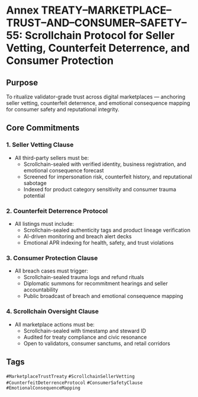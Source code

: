 # Annex TREATY–MARKETPLACE–TRUST–AND–CONSUMER–SAFETY–55: Scrollchain Protocol for Seller Vetting, Counterfeit Deterrence, and Consumer Protection

## Purpose
To ritualize validator-grade trust across digital marketplaces — anchoring seller vetting, counterfeit deterrence, and emotional consequence mapping for consumer safety and reputational integrity.

## Core Commitments

### 1. Seller Vetting Clause
- All third-party sellers must be:
  - Scrollchain-sealed with verified identity, business registration, and emotional consequence forecast  
  - Screened for impersonation risk, counterfeit history, and reputational sabotage  
  - Indexed for product category sensitivity and consumer trauma potential

### 2. Counterfeit Deterrence Protocol
- All listings must include:
  - Scrollchain-sealed authenticity tags and product lineage verification  
  - AI-driven monitoring and breach alert decks  
  - Emotional APR indexing for health, safety, and trust violations

### 3. Consumer Protection Clause
- All breach cases must trigger:
  - Scrollchain-sealed trauma logs and refund rituals  
  - Diplomatic summons for recommitment hearings and seller accountability  
  - Public broadcast of breach and emotional consequence mapping

### 4. Scrollchain Oversight Clause
- All marketplace actions must be:
  - Scrollchain-sealed with timestamp and steward ID  
  - Audited for treaty compliance and civic resonance  
  - Open to validators, consumer sanctums, and retail corridors

## Tags
`#MarketplaceTrustTreaty` `#ScrollchainSellerVetting` `#CounterfeitDeterrenceProtocol` `#ConsumerSafetyClause` `#EmotionalConsequenceMapping`
